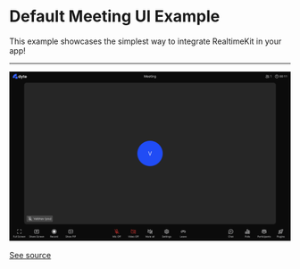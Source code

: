 # Default Meeting UI Example

This example showcases the simplest way to integrate RealtimeKit in your
app!

---

![A screenshot of the rtk-meeting component](./screenshot.png)

[See source](./index.html)
